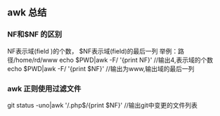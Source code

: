 ## awk 总结

### NF和$NF 的区别
NF表示域(field )的个数，
$NF表示域(field)的最后一列
举例：路径/home/rd/www
echo $PWD|awk -F/ '{print NF}'  //输出4,表示域的个数
echo $PWD|awk -F/ '{print $NF}' //输出为www,输出域的最后一列

### awk 正则使用过滤文件
git status -uno|awk '/\.php$/{print $NF}' //输出git中变更的文件列表
